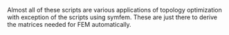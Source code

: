 Almost all of these scripts are various applications of topology optimization
with exception of the scripts using symfem. These are just there to derive 
the matrices needed for FEM automatically.